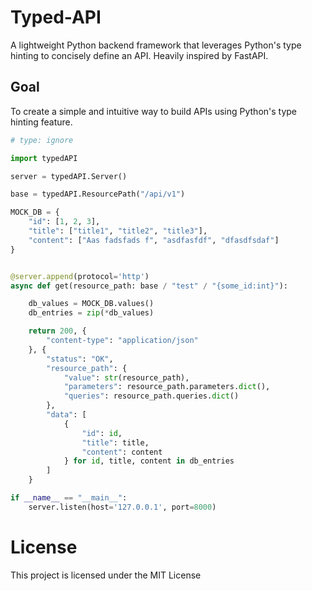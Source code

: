 # Typed-API

A lightweight Python backend framework that leverages Python's type hinting to concisely define an API. Heavily inspired by FastAPI.

## Goal

To create a simple and intuitive way to build APIs using Python's type hinting feature.

```Python
# type: ignore

import typedAPI

server = typedAPI.Server()

base = typedAPI.ResourcePath("/api/v1")

MOCK_DB = {
    "id": [1, 2, 3],
    "title": ["title1", "title2", "title3"],
    "content": ["Aas fadsfads f", "asdfasfdf", "dfasdfsdaf"]
}


@server.append(protocol='http')
async def get(resource_path: base / "test" / "{some_id:int}"):

    db_values = MOCK_DB.values()
    db_entries = zip(*db_values)

    return 200, {
        "content-type": "application/json"
    }, {
        "status": "OK",
        "resource_path": {
            "value": str(resource_path),
            "parameters": resource_path.parameters.dict(),
            "queries": resource_path.queries.dict()
        },
        "data": [
            {
                "id": id,
                "title": title,
                "content": content
            } for id, title, content in db_entries
        ]
    }

if __name__ == "__main__":
    server.listen(host='127.0.0.1', port=8000)

```

# License

This project is licensed under the MIT License